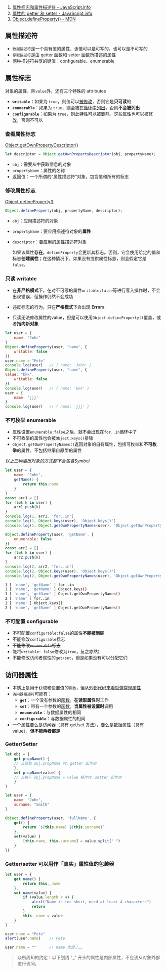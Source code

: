 1. [属性标志和属性描述符 - JavaScript.info](https://zh.javascript.info/property-descriptors)
2. [属性的 getter 和 setter - JavaScript.info](https://zh.javascript.info/property-accessors)
3. [Object.defineProperty() - MDN](https://developer.mozilla.org/zh-CN/docs/Web/JavaScript/Reference/Global_Objects/Object/defineProperty)

## 属性描述符

- `数据描述符`是一个具有值的属性，该值可以是可写的，也可以是不可写的
- `存取描述符`是由 getter 函数和 setter 函数所描述的属性
- 两种描述符共享的键值：configurable、enumerable

## 属性标志

对象的属性，除`value`外，还有三个特殊的 attributes
- **`writable`**：如果为 `true`，则值可以<u>被修改</u>，否则它是**只可读**的
- **`enumerable`**：如果为 `true`，则会被<u>在循环中列出</u>，否则**不会被列出**
- **`configurable`**：如果为 `true`，则此特性<u>可以被删除</u>，这些属性也<u>可以被修改</u>，否则不可以

### 查看属性标志

[Object.getOwnPropertyDescriptor()](https://developer.mozilla.org/zh/docs/Web/JavaScript/Reference/Global_Objects/Object/getOwnPropertyDescriptor) 

```js
let descriptor = Object.getOwnPropertyDescriptor(obj, propertyName);
```

- `obj`：需要从中获取信息的对象
- `propertyName`：属性的名称
- 返回值：一个所谓的“属性描述符”对象，包含值和所有的标志

### 修改属性标志

[Object.defineProperty()](https://developer.mozilla.org/zh/docs/Web/JavaScript/Reference/Global_Objects/Object/defineProperty)

```js
Object.defineProperty(obj, propertyName, descriptor);
```

- `obj`：应用描述符的对象

- `propertyName`：要应用描述符对象的**属性**

- `descriptor`：要应用的属性描述符对象

  如果该属性**存在**，`defineProperty`会更新其标志。否则，它会使用给定的值和标志**创建属性**；在这种情况下，如果没有提供属性标志，则会假定它是`false`。

### 只读 writable

- 在**非严格模式**下，在对不可写的属性`writable:false`等进行写入操作时，不会出现错误，但操作仍然不会成功

- 违反标志的行为，只在**严格模式**下会出现 **Errors**

- 只读无法修改属性的value，但是可以使用`Object.defineProperty()`覆盖，或者**指向新对象**

```js
let user = {
	name: "John"
}
Object.defineProperty(user, "name", {
	writable: false
})
user.name = "Pete"
console.log(user)	// { name: 'John' }
Object.defineProperty(user, "name", {
value: "kkk",
	writable: false
})
console.log(user)	// { name: 'kkk' }
user = {
	name: 'jjj'
}
console.log(user)	// { name: 'jjj' }
```

### 不可枚举 enumerable

- 属性设置`enumerable:false`之后，就不会出现在`for..in`循环中了
- 不可枚举的属性也会被`Object.keys()`排除
- `Object.getOwnPropertyNames()`返回对象的自有属性，包括可枚举和**不可枚举**的属性，不包括继承自原型的属性

*以上三种遍历对象的方式都不会包含Symbol*

```js
let user = {
    name: "John",
    getName() {
        return this.name
    }
}
const arr1 = []
for (let k in user) {
    arr1.push(k)
}
console.log(1, arr1, 'for..in')
console.log(1, Object.keys(user), 'Object.keys()')
console.log(1, Object.getOwnPropertyNames(user), 'Object.getOwnPropertyNames()')

Object.defineProperty(user, 'getName', {
    enumerable: false
})
const arr2 = []
for (let k in user) {
    arr2.push(k)
}
console.log(2, arr2, 'for..in')
console.log(2, Object.keys(user), 'Object.keys()')
console.log(2, Object.getOwnPropertyNames(user), 'Object.getOwnPropertyNames()')
```

```bash
1 [ 'name', 'getName' ] for..in
1 [ 'name', 'getName' ] Object.keys()
1 [ 'name', 'getName' ] Object.getOwnPropertyNames()
2 [ 'name' ] for..in
2 [ 'name' ] Object.keys()
2 [ 'name', 'getName' ] Object.getOwnPropertyNames()
```

### 不可配置 configurable

- 不可配置`configurable:false`的属性**不能被删除**
- 不能修改`configurable`标志
- ~~不能修改`enumerable`标志~~
- 能将`writable: false`修改为`true`，反之亦然）
- 不能修改访问者属性的`get/set`，但是如果没有可以分配它们

## 访问器属性

- 本质上是用于获取和设置值的`函数`，但从<u>外部代码来看就像常规属性</u>
- `访问器描述符`可能有：
  - **`get`**：一个没有参数的<u>函数</u>，**在读取属性时**工作
  - **`set`**：带有一个参数的<u>函数</u>，**当属性被设置时**调用
  - **`enumerable`**：与数据属性的相同
  - **`configurable`**：与数据属性的相同
- 一个属性要么是访问器（具有 get/set 方法），要么是数据属性（具有 value），**但不能两者都是**

### Getter/Setter

```js
let obj = {
	get propName() {
	// 当读取 obj.propName 时，getter 起作用
	},
	set propName(value) {
	// 当执行 obj.propName = value 操作时，setter 起作用
	}
}
```

```js
let user = {
	name: "John",
	surname: "Smith"
}

Object.defineProperty(user, 'fullName', {
	get() {
		return `${this.name} ${this.surname}`
	},
	set(value) {
		[this.name, this.surname] = value.split(" ")
	}
})
```

### Getter/setter 可以用作「真实」属性值的包装器

```js
let user = {
	get name() {
		return this._name
	},
	set name(value) {
		if (value.length < 4) {
			alert("Name is too short, need at least 4 characters")
			return
		}
		this._name = value
	}
}

user.name = "Pete"
alert(user.name)	// Pete

user.name = ""		// Name 太短了……
```

> 众所周知的约定：以下划线 "_" 开头的属性是内部属性，不应该从对象外部进行访问。

